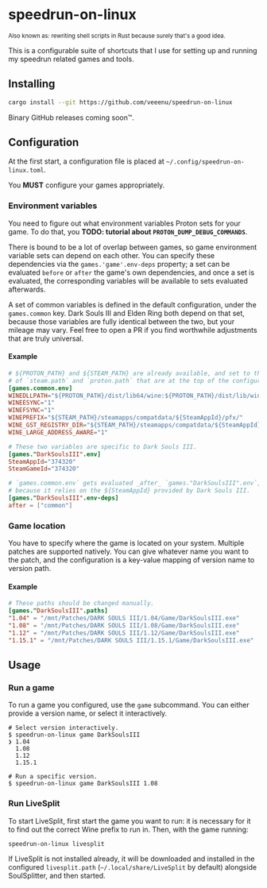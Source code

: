 # speedrun-on-linux

<small>Also known as: rewriting shell scripts in Rust because surely that's a good idea.</small>

This is a configurable suite of shortcuts that I use for setting up and running my speedrun 
related games and tools.

## Installing

```sh
cargo install --git https://github.com/veeenu/speedrun-on-linux
```

Binary GitHub releases coming soon™.

## Configuration

At the first start, a configuration file is placed at `~/.config/speedrun-on-linux.toml`.

You **MUST** configure your games appropriately. 

### Environment variables

You need to figure out what environment variables Proton sets for your game. To do that,
you __TODO: tutorial about `PROTON_DUMP_DEBUG_COMMANDS`__.

There is bound to be a lot of overlap between games, so game environment variable sets can depend on
each other. You can specify these dependencies via the `games.'game'.env-deps` property; a set
can be evaluated `before` or `after` the game's own dependencies, and once a set is evaluated,
the corresponding variables will be available to sets evaluated afterwards.

A set of common variables is defined in the default configuration, under the `games.common` key.
Dark Souls III and Elden Ring both depend on that set, because those variables are fully identical 
between the two, but your mileage may vary. Feel free to open a PR if you find worthwhile 
adjustments that are truly universal.

#### Example

```toml
# ${PROTON_PATH} and ${STEAM_PATH} are already available, and set to the values
# of `steam.path` and `proton.path` that are at the top of the configuration file.
[games.common.env]
WINEDLLPATH="${PROTON_PATH}/dist/lib64/wine:${PROTON_PATH}/dist/lib/wine" 
WINEESYNC="1" 
WINEFSYNC="1" 
WINEPREFIX="${STEAM_PATH}/steamapps/compatdata/${SteamAppId}/pfx/" 
WINE_GST_REGISTRY_DIR="${STEAM_PATH}/steamapps/compatdata/${SteamAppId}/gstreamer-1.0/" 
WINE_LARGE_ADDRESS_AWARE="1" 

# These two variables are specific to Dark Souls III.
[games."DarkSoulsIII".env]
SteamAppId="374320" 
SteamGameId="374320" 

# `games.common.env` gets evaluated _after_ `games."DarkSoulsIII".env`,
# because it relies on the ${SteamAppId} provided by Dark Souls III.
[games."DarkSoulsIII".env-deps]
after = ["common"]
```

### Game location

You have to specify where the game is located on your system. Multiple patches are supported
natively. You can give whatever name you want to the patch, and the configuration is a key-value
mapping of version name to version path.

#### Example

```toml
# These paths should be changed manually.
[games."DarkSoulsIII".paths]
"1.04" = "/mnt/Patches/DARK SOULS III/1.04/Game/DarkSoulsIII.exe"
"1.08" = "/mnt/Patches/DARK SOULS III/1.08/Game/DarkSoulsIII.exe"
"1.12" = "/mnt/Patches/DARK SOULS III/1.12/Game/DarkSoulsIII.exe"
"1.15.1" = "/mnt/Patches/DARK SOULS III/1.15.1/Game/DarkSoulsIII.exe"
```

## Usage

### Run a game

To run a game you configured, use the `game` subcommand. You can either provide a version
name, or select it interactively.

```
# Select version interactively.
$ speedrun-on-linux game DarkSoulsIII
❯ 1.04
  1.08
  1.12
  1.15.1

# Run a specific version.
$ speedrun-on-linux game DarkSoulsIII 1.08
```

### Run LiveSplit

To start LiveSplit, first start the game you want to run: it is necessary for it to find out
the correct Wine prefix to run in. Then, with the game running:

```
speedrun-on-linux livesplit
```

If LiveSplit is not installed already, it will be downloaded and installed in the configured 
`livesplit.path` (`~/.local/share/LiveSplit` by default) alongside SoulSplitter, and then started.
